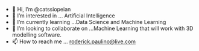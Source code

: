 - 👋 Hi, I’m @catssiopeian
- 👀 I’m interested in ... Artificial Intelligence
- 🌱 I’m currently learning ...Data Science and Machine Learning
- 💞️ I’m looking to collaborate on ...Machine Learning that will work with 3D modelling software.
- 📫 How to reach me ... roderick.paulino@live.com

<!---
catssiopeian/catssiopeian is a ✨ special ✨ repository because its `README.md` (this file) appears on your GitHub profile.
You can click the Preview link to take a look at your changes.
--->
